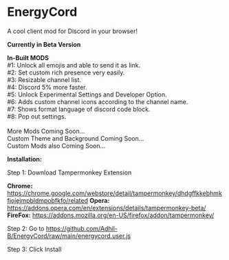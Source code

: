 # EnergyCord
A cool client mod for Discord in your browser!

**Currently in Beta Version**

**In-Built MODS**<br />
#1: Unlock all emojis and able to send it as link.<br />
#2: Set custom rich presence very easily.<br />
#3: Resizable channel list.<br />
#4: Discord 5% more faster.<br />
#5: Unlock Experimental Settings and Developer Option.<br />
#6: Adds custom channel icons according to the channel name.<br />
#7: Shows format language of discord code block.<br />
#8: Pop out settings.<br />
<br />
More Mods Coming Soon...<br />
Custom Theme and Background Coming Soon...<br />
Custom Mods also Coming Soon...<br />

**Installation:**

Step 1: Download Tampermonkey Extension

**Chrome:** https://chrome.google.com/webstore/detail/tampermonkey/dhdgffkkebhmkfjojejmpbldmpobfkfo/related
**Opera:** https://addons.opera.com/en/extensions/details/tampermonkey-beta/
**FireFox:** https://addons.mozilla.org/en-US/firefox/addon/tampermonkey/

Step 2: Go to https://github.com/Adhil-B/EnergyCord/raw/main/energycord.user.js

Step 3: Click Install
